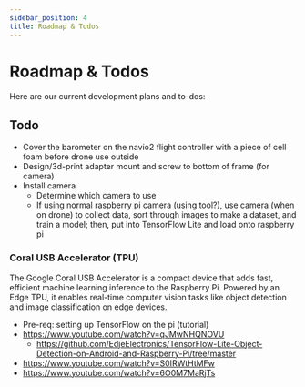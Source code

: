 ```yaml
---
sidebar_position: 4
title: Roadmap & Todos
---
```


# Roadmap & Todos

Here are our current development plans and to-dos:

## Todo

- Cover the barometer on the navio2 flight controller with a piece of cell foam before drone use outside
- Design/3d-print adapter mount and screw to bottom of frame (for camera)
- Install camera
    - Determine which camera to use
    - If using normal raspberry pi camera (using tool?), use camera (when on drone) to collect data, sort through images to make a dataset, and train a model; then, put into TensorFlow Lite and load onto raspberry pi

### Coral USB Accelerator (TPU)

The Google Coral USB Accelerator is a compact device that adds fast, efficient machine learning inference to the Raspberry Pi. Powered by an Edge TPU, it enables real-time computer vision tasks like object detection and image classification on edge devices.

- Pre-req: setting up TensorFlow on the pi (tutorial)
- https://www.youtube.com/watch?v=qJMwNHQNOVU
    - https://github.com/EdjeElectronics/TensorFlow-Lite-Object-Detection-on-Android-and-Raspberry-Pi/tree/master
- https://www.youtube.com/watch?v=S0IRWtHtMFw
- https://www.youtube.com/watch?v=6O0M7MaRjTs
